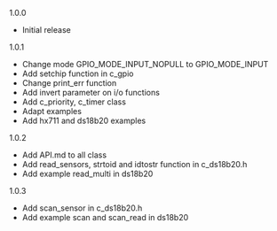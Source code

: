 1.0.0
- Initial release

1.0.1
- Change mode GPIO_MODE_INPUT_NOPULL to GPIO_MODE_INPUT
- Add setchip function in c_gpio
- Change print_err function
- Add invert parameter on i/o functions
- Add c_priority, c_timer class
- Adapt examples
- Add hx711 and ds18b20 examples

1.0.2
- Add API.md to all class
- Add read_sensors, strtoid and idtostr function in c_ds18b20.h
- Add example read_multi in ds18b20

1.0.3
- Add scan_sensor in c_ds18b20.h
- Add example scan and scan_read in ds18b20
